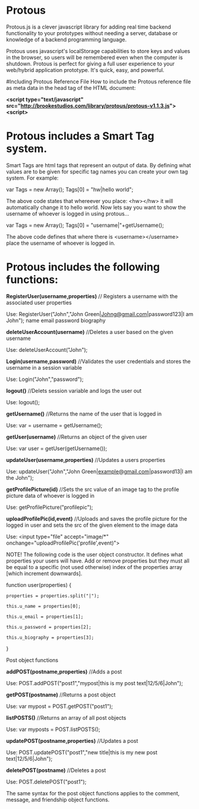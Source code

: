 # Protous
Protous.js is a clever javascript library for adding real time backend functionality to your prototypes without needing a server, database or knowledge of a backend programming language. 

Protous uses javascript's localStorage capabilities to store keys and values in the browser, so users will be remembered even when the computer is shutdown. Protous is perfect for giving a full user experience to your web/hybrid application prototype. It's quick, easy, and powerful.

#Including Protous Reference File
How to include the Protous reference file as meta data in the head tag of the HTML document:

<b>&lt;script type="text/javascript" src="http://brookestudios.com/library/protous/protous-v1.1.3.js"&gt; &lt;script&gt;</b>

# Protous includes a Smart Tag system.
Smart Tags are html tags that represent an output of data. By defining what values are to be given for specific tag names you can create your own tag system. For example:

var Tags = new Array();
Tags[0] = "hw|hello world";

The above code states that whereever you place: &lt;hw&gt;&lt;/hw&gt; it will automatically change it to hello world.
Now lets say you want to show the username of whoever is logged in using protous...

var Tags = new Array();
Tags[0] = "username|"+getUsername();

The above code defines that where there is &lt;username&gt;&lt;/username&gt; place the username of whoever is logged in.

# Protous includes the following functions:

<b>RegisterUser(username,properties)</b> // Registers a username with the associated user properties

Use: RegisterUser("John","John Green|Johng@gmail.com|password123|I am John");
                          name       email           password    biography

<b>deleteUserAccount(username)</b> //Deletes a user based on the given username

Use: deleteUserAccount("John");

<b>Login(username,password)</b> //Validates the user credentials and stores the username in a session variable

Use: Login("John","password");

<b>logout()</b> //Delets session variable and logs the user out

Use: logout();

<b>getUsername()</b> //Returns the name of the user that is logged in

Use: var = username = getUsername();

<b>getUser(username)</b> //Returns an object of the given user

Use: var user = getUser(getUsername());

<b>updateUser(username,properties)</b> //Updates a users properties

Use: updateUser("John","John Green|example@gmail.com|password13|I am the John");

<b>getProfilePicture(id)</b> //Sets the src value of an image tag to the profile picture data of whoever is logged in

Use: getProfilePicture("profilepic");

<b>uploadProfilePic(id,event)</b> //Uploads and saves the profile picture for the logged in user and sets the src of the given element to the image data

Use: &lt;input type="file" accept="image/*" onchange="uploadProfilePic('profile',event)"&gt;


NOTE!
The following code is the user object constructor. It defines what properties your users will have. Add or remove properties but they must all be equal to a specific (not used otherwise) index of the properties array [which increment downwards].

function user(properties) {

	properties = properties.split("|");

	this.u_name = properties[0];

	this.u_email = properties[1];

	this.u_password = properties[2];

	this.u_biography = properties[3];

}

Post object functions

<b>addPOST(postname,properties)</b> //Adds a post

Use: POST.addPOST("post1","mypost|this is my post text|12/5/6|John");

<b>getPOST(postname)</b> //Returns a post object

Use: var mypost = POST.getPOST("post1");

<b>listPOSTS()</b> //Returns an array of all post objects

Use: var myposts = POST.listPOSTS();

<b>updatePOST(postname,properties)</b> //Updates a post

Use: POST.updatePOST("post1","new title|this is my new post text|12/5/6|John");

<b>deletePOST(postname)</b> //Deletes a post

Use: POST.deletePOST("post1");

The same syntax for the post object functions applies to the comment, message, and friendship object functions.
